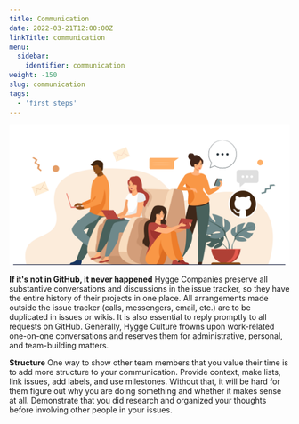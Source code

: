 ```yaml
---
title: Communication
date: 2022-03-21T12:00:00Z
linkTitle: communication
menu:
  sidebar:
    identifier: communication
weight: -150
slug: communication
tags:
  - 'first steps'
---
```


![Communication](/img/communication/communication.png)

**If it's not in GitHub, it never happened** Hygge Companies preserve all substantive conversations and discussions in the issue tracker, so they have the entire history of their projects in one place. All arrangements made outside the issue tracker (calls, messengers, email, etc.) are to be duplicated in issues or wikis. It is also essential to reply promptly to all requests on GitHub. Generally, Hygge Culture frowns upon work-related one-on-one conversations and reserves them for administrative, personal, and team-building matters.

**Structure** One way to show other team members that you value their time is to add more structure to your communication. Provide context, make lists, link issues, add labels, and use milestones. Without that, it will be hard for them figure out why you are doing something and whether it makes sense at all. Demonstrate that you did research and organized your thoughts before involving other people in your issues.